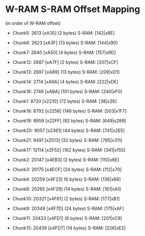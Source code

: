 ﻿# W-RAM S-RAM Offset Mapping

(in order of W-RAM offset)

* Chunk5: 2613 [xA35] (2 bytes)      S-RAM: [142|x8E]
* Chunk6: 2623 [xA3F] (13 bytes)     S-RAM: [144|x90]
* Chunk7: 2640 [xA50] (4 bytes)      S-RAM: [157|x9D]
* Chunk12: 2687 [xA7F] (2 bytes)     S-RAM: [207|xCF]
* Chunk13: 2697 [xA89] (13 bytes)    S-RAM: [209|xD1]
* Chunk14: 2714 [xA9A] (4 bytes)     S-RAM: [222|xDE]
* Chunk16: 2746 [xABA] (101 bytes)   S-RAM: [240|xF0]

* Chunk1: 8720 [x2210] (72 bytes)    S-RAM: [38|x26]
* Chunk18: 8792 [x2258] (146 bytes)  S-RAM: [503|x1F7]
* Chunk19: 8959 [x22FF] (92 bytes)   S-RAM: [649|x289]
* Chunk20: 9057 [x2361] (44 bytes)   S-RAM: [741|x2E5]
* Chunk21: 9491 [x2513] (32 bytes)   S-RAM: [785|x311]

* Chunk17: 12114 [x2F52] (162 bytes) S-RAM: [341|x155]

* Chunk2: 20147 [x4EB3] (2 bytes)    S-RAM: [110|x6E]
* Chunk3: 20175 [x4ECF] (24 bytes)   S-RAM: [112|x70]
* Chunk4: 20259 [x4F23] (6 bytes)    S-RAM: [136|x88]
* Chunk8: 20265 [x4F29] (14 bytes)   S-RAM: [161|xA1]

* Chunk10: 20321 [x4F61] (2 bytes)   S-RAM: [177|xB1]
* Chunk9: 20349 [x4F7D] (24 bytes)   S-RAM: [175|xAF]
* Chunk11: 20433 [x4FD1] (6 bytes)   S-RAM: [201|xC9]
* Chunk15: 20439 [x4FD7] (14 bytes)  S-RAM: [226|xE2]